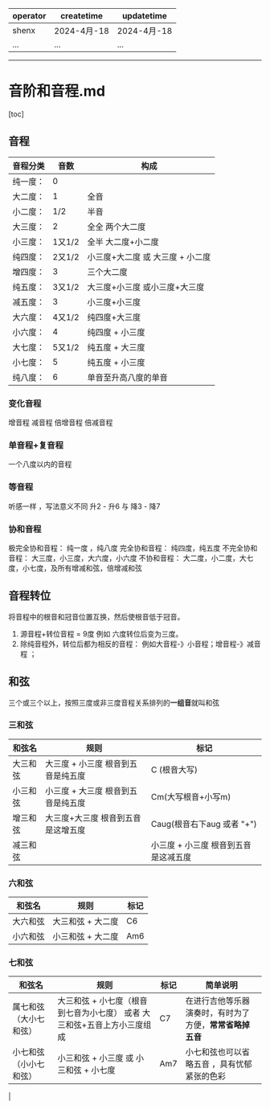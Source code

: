 | operator | createtime | updatetime |
| ---- | ---- | ---- |
| shenx | 2024-4月-18 | 2024-4月-18  |
| ... | ... | ... |
---
# 音阶和音程.md

[toc]

## 音程
| 音程分类 | 音数 | 构成 |
| -- | -- | -- |
| 纯一度：| 0 |  |
| 大二度：| 1 | 全音 |
| 小二度：| 1/2 | 半音 |
| 大三度：| 2 | 全全 两个大二度| |
| 小三度：| 1又1/2 | 全半 大二度+小二度 |
| 纯四度：| 2又1/2 | 小三度+大二度 或 大三度 + 小二度|
| 增四度：| 3 | 三个大二度 |
| 纯五度：| 3又1/2 | 大三度+小三度 或小三度+大三度 |
| 减五度：| 3 | 小三度+小三度 |
| 大六度：| 4又1/2 | 纯四度+大三度 |
| 小六度：| 4 | 纯四度 + 小三度 |
| 大七度：| 5又1/2 | 纯五度 + 大三度 |
| 小七度：| 5 | 纯五度 + 小三度 |
| 纯八度：| 6 | 单音至升高八度的单音 |

### 变化音程
增音程
减音程
倍增音程
倍减音程

### 单音程+复音程
一个八度以内的音程

### 等音程
听感一样 ，写法意义不同
升2 - 升6 与 降3 - 降7      

### 协和音程
极完全协和音程： 纯一度 ，纯八度
完全协和音程： 纯四度，纯五度
不完全协和音程： 大三度，小三度，大六度，小六度
不协和音程： 大二度，小二度，大七度，小七度，及所有增减和弦，倍增减和弦

## 音程转位
将音程中的根音和冠音位置互换，然后使根音低于冠音。

1. 源音程+转位音程 = 9度 例如 六度转位后变为三度。
2. 除纯音程外，转位后都为相反的音程： 例如大音程-》小音程；增音程-》减音程 ；



## 和弦 
三个或三个以上，按照三度或非三度音程关系排列的**一组音**就叫和弦

### 三和弦
| 和弦名 | 规则 | 标记 |
| -- | -- | -- |
| 大三和弦| 大三度 + 小三度 根音到五音是纯五度 | C (根音大写)|
| 小三和弦| 小三度 + 大三度 根音到五音是纯五度| Cm(大写根音+小写m)|
| 增三和弦| 大三度+大三度  根音到五音是这增五度| Caug(根音右下aug 或者 "+")|
| 减三和弦| | 小三度 + 小三度 根音到五音是这减五度| Cdim(根音右下dim 或者 "-")|


### 六和弦
| 和弦名 | 规则 | 标记 |
| -- | -- | -- |
| 大六和弦 | 大三和弦 + 大二度 | C6 |
| 小六和弦 | 小三和弦 + 大二度 | Am6 |

### 七和弦
| 和弦名 | 规则 | 标记 | 简单说明 |
| -- | -- | -- | -- |
| 属七和弦（大小七和弦） | 大三和弦 + 小七度（根音到七音为小七度） 或者 大三和弦+五音上方小三度组成 | C7 | 在进行吉他等乐器演奏时，有时为了方便，**常常省略掉五音** |
| 小七和弦（小小七和弦） | 小三和弦 + 小三度 或 小三和弦 + 小七度 | Am7 | 小七和弦也可以省略五音 ，具有忧郁紧张的色彩 |
|